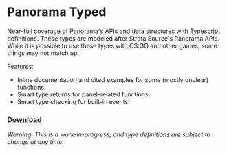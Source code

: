 # Panorama Typed

Near-full coverage of Panorama's APIs and data structures with Typescript definitions. These types are modeled after Strata Source's Panorama APIs. While it is possible to use these types with CS:GO and other games, some things may not match up.

Features:
- Inline documentation and cited examples for some (mostly unclear) functions.
- Smart type returns for panel-related functions.
- Smart type checking for built-in events.

### [Download](https://github.com/koerismo/pano-typed/archive/refs/heads/build.zip)

*Warning: This is a work-in-progress, and type definitions are subject to change at any time.*
